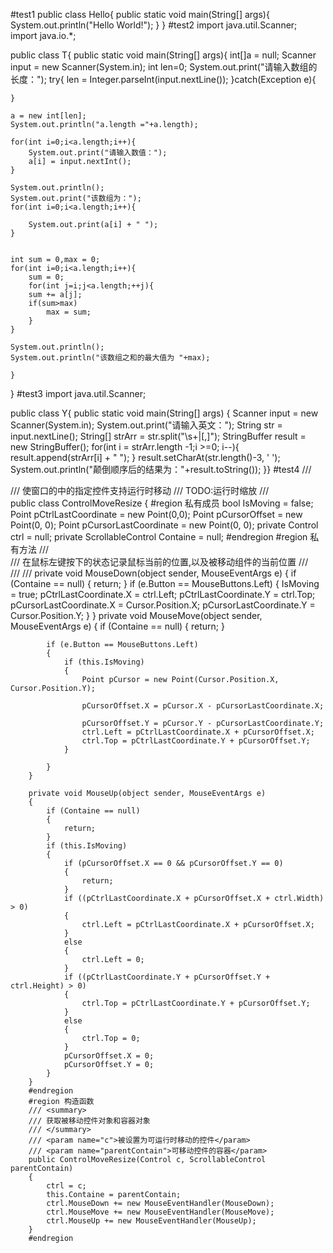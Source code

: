 #test1
public class Hello{
   public static void main(String[] args){
	System.out.println("Hello World!");
   }
}
#test2
import java.util.Scanner;
import java.io.*;

public class T{
    public static void main(String[] args){
	int[]a = null;
	Scanner input = new Scanner(System.in);
	int len=0;
	System.out.print("请输入数组的长度：");
	try{
	    len = Integer.parseInt(input.nextLine());
	}catch(Exception e){
	
	}
	
	a = new int[len];
	System.out.println("a.length ="+a.length);
	
	for(int i=0;i<a.length;i++){
	    System.out.print("请输入数值：");
	    a[i] = input.nextInt();
	}
	
	System.out.println();
	System.out.print("该数组为：");
	for(int i=0;i<a.length;i++){
	    
	    System.out.print(a[i] + " ");
	}
	
	
	int sum = 0,max = 0;
	for(int i=0;i<a.length;i++){
	    sum = 0;
	    for(int j=i;j<a.length;++j){
		sum += a[j];
		if(sum>max)
		    max = sum;
	    }
	}
	
	System.out.println();
	System.out.println("该数组之和的最大值为 "+max);

    }
    
    
}
#test3
import java.util.Scanner;

public class Y{
    public static void main(String[] args) {
	Scanner input = new Scanner(System.in);
	System.out.print("请输入英文：");
	String str = input.nextLine();
        String[] strArr = str.split("\\s+|[,]");
        StringBuffer result = new StringBuffer();
        for(int i = strArr.length -1;i >=0; i--){
            result.append(strArr[i] + " ");
        }
        result.setCharAt(str.length()-3, ' ');
        System.out.println("颠倒顺序后的结果为："+result.toString());
}}
#test4
/// <summary>
    /// 使窗口的中的指定控件支持运行时移动
    /// TODO:运行时缩放
    /// </summary>
    public class ControlMoveResize
    {
        #region 私有成员
        bool IsMoving = false;
        Point pCtrlLastCoordinate = new Point(0,0);
        Point pCursorOffset = new Point(0, 0);
        Point pCursorLastCoordinate = new Point(0, 0);
        private Control ctrl = null;
        private ScrollableControl Containe = null;
        #endregion
        #region 私有方法
        /// <summary>
        /// 在鼠标左键按下的状态记录鼠标当前的位置,以及被移动组件的当前位置
        /// </summary>
        /// <param name="sender"></param>
        /// <param name="e"></param>
        private void MouseDown(object sender, MouseEventArgs e)
        {
            if (Containe == null)
            {
                return;
            }
            if (e.Button == MouseButtons.Left)
            {
                IsMoving = true;
                pCtrlLastCoordinate.X = ctrl.Left;
                pCtrlLastCoordinate.Y = ctrl.Top;
                pCursorLastCoordinate.X = Cursor.Position.X;
                pCursorLastCoordinate.Y = Cursor.Position.Y;
            }
        }
        private void MouseMove(object sender, MouseEventArgs e)
        {
            if (Containe == null)
            {
                return;
            }
                
            if (e.Button == MouseButtons.Left)
            {
                if (this.IsMoving)
                {
                    Point pCursor = new Point(Cursor.Position.X, Cursor.Position.Y);
                  
                    pCursorOffset.X = pCursor.X - pCursorLastCoordinate.X;
               
                    pCursorOffset.Y = pCursor.Y - pCursorLastCoordinate.Y;
                    ctrl.Left = pCtrlLastCoordinate.X + pCursorOffset.X;
                    ctrl.Top = pCtrlLastCoordinate.Y + pCursorOffset.Y;
                }

            }
        }
 
        private void MouseUp(object sender, MouseEventArgs e)
        {
            if (Containe == null)
            {
                return;
            }
            if (this.IsMoving)
            {
                if (pCursorOffset.X == 0 && pCursorOffset.Y == 0)
                {
                    return;
                }
                if ((pCtrlLastCoordinate.X + pCursorOffset.X + ctrl.Width) > 0)
                {
                    ctrl.Left = pCtrlLastCoordinate.X + pCursorOffset.X;
                }
                else
                {
                    ctrl.Left = 0;
                }
                if ((pCtrlLastCoordinate.Y + pCursorOffset.Y + ctrl.Height) > 0)
                {
                    ctrl.Top = pCtrlLastCoordinate.Y + pCursorOffset.Y;
                }
                else
                {
                    ctrl.Top = 0;
                }
                pCursorOffset.X = 0;
                pCursorOffset.Y = 0;
            }
        }
        #endregion
        #region 构造函数
        /// <summary>
        /// 获取被移动控件对象和容器对象
        /// </summary>
        /// <param name="c">被设置为可运行时移动的控件</param>
        /// <param name="parentContain">可移动控件的容器</param>
        public ControlMoveResize(Control c, ScrollableControl parentContain)
        {
            ctrl = c;
            this.Containe = parentContain;
            ctrl.MouseDown += new MouseEventHandler(MouseDown);
            ctrl.MouseMove += new MouseEventHandler(MouseMove);
            ctrl.MouseUp += new MouseEventHandler(MouseUp);
        }
        #endregion
